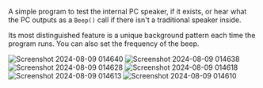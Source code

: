 A simple program to test the internal PC speaker, if it exists, or hear what the PC outputs as a `Beep()` call if there isn't a traditional speaker inside.

Its most distinguished feature is a unique background pattern each time the program runs. You can also set the frequency of the beep.

![Screenshot 2024-08-09 014640](https://github.com/user-attachments/assets/e1fd2c5c-1445-4b7e-aaa4-bba686b060bc)
![Screenshot 2024-08-09 014638](https://github.com/user-attachments/assets/4ebda1e2-3938-4b06-b102-bc69e651dc9d)
![Screenshot 2024-08-09 014628](https://github.com/user-attachments/assets/e7c34a6e-72d6-4952-a639-f6f45e150dd1)
![Screenshot 2024-08-09 014618](https://github.com/user-attachments/assets/564b99ca-869e-4e1c-a70d-5ccb3047776f)
![Screenshot 2024-08-09 014613](https://github.com/user-attachments/assets/b07770b5-e945-4502-8927-5d310dd7e67a)
![Screenshot 2024-08-09 014610](https://github.com/user-attachments/assets/beb4b0a6-c665-469a-bc8a-d3a899d06b12)
